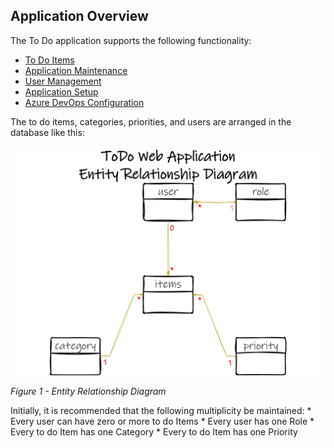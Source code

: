 ## Application Overview

The To Do application supports the following functionality:

   * [To Do Items](/Application-Overview/Application-Items.md)
   * [Application Maintenance](/Application-Overview/Application-Maintenance.md)
   * [User Management](/Application-Overview/Application-Users.md)
   * [Application Setup](/Application-Overview/Application-Setup.md)
   * [Azure DevOps Configuration](/Application-Overview/Application-DevOps.md)


The to do items, categories, priorities, and users are arranged in the database like this:

   ![entity-relationship-diagram](/.attachments/application-erd.png)

   *Figure 1 - Entity Relationship Diagram*

Initially, it is recommended that the following multiplicity be maintained:
    * Every user can have zero or more to do Items
    * Every user has one Role
    * Every to do Item has one Category
    * Every to do Item has one Priority
